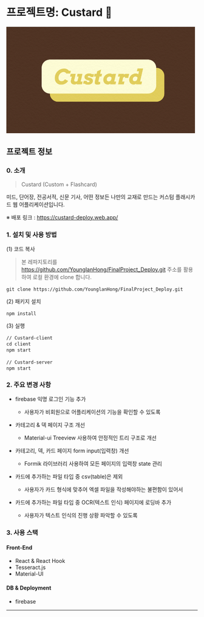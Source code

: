 # 프로젝트명: Custard 🍮
![Custard](./Untitled.png) 

## 프로젝트 정보
### 0. 소개
> Custard (Custom + Flashcard)

미드, 단어장, 전공서적, 신문 기사, 어떤 정보든 나만의 교재로 만드는 커스텀 플래시카드 웹 어플리케이션입니다.

※ 배포 링크 :  https://custard-deploy.web.app/

### 1. 설치 및 사용 방법

(1) 코드 복사

> 본 레파지토리를 https://github.com/YounglanHong/FinalProject_Deploy.git 주소를 활용하여 로컬 환경에 clone 합니다. 
```
git clone https://github.com/YounglanHong/FinalProject_Deploy.git
```
(2) 패키지 설치
```
npm install
```
(3) 실행
```
// Custard-client 
cd client
npm start

// Custard-server
npm start
```

### 2. 주요 변경 사항 
* firebase 익명 로그인 기능 추가
  - 사용자가 비회원으로 어플리케이션의 기능을 확인할 수 있도록
  
* 카테고리 & 덱 페이지 구조 개선
  - Material-ui Treeview 사용하여 안정적인 트리 구조로 개선

* 카테고리, 덱, 카드 페이지 form input(입력창) 개선
  - Formik 라이브러리 사용하여 모든 페이지의 입력창 state 관리

* 카드에 추가하는 파일 타입 중 csv(table)은 제외
  - 사용자가 카드 형식에 맞추어 엑셀 파일을 작성해야하는 불편함이 있어서
  
* 카드에 추가하는 파일 타입 중 OCR(텍스트 인식) 페이지에 로딩바 추가
  - 사용자가 텍스트 인식의 진행 상황 파악할 수 있도록


### 3. 사용 스택
#### Front-End
* React & React Hook
* Tesseract.js
* Material-UI

#### DB & Deployment
* firebase 

***



